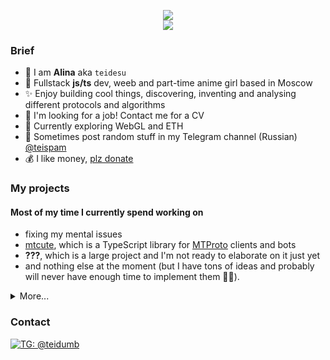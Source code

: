 <p align="center">
<img src="https://github-readme-stats.vercel.app/api?username=teidesu&show_icons=true&title_color=be15dc&icon_color=be15dc" />
<br>
<img src="https://hits.seeyoufarm.com/api/count/incr/badge.svg?url=https%3A%2F%2Fgithub.com%2Fteidesu&count_bg=%23BE15DC&title_bg=%23555555&icon=&icon_color=%23E7E7E7&title=page%20views&edge_flat=false"/>
</p>

### Brief
- 🌸 I am **Alina** aka `teidesu`
- 🎀 Fullstack **js/ts** dev, weeb and part-time anime girl based in Moscow
- ✨ Enjoy building cool things, discovering, inventing and analysing different protocols and algorithms
- 🦥 I'm looking for a job! Contact me for a CV
- 🧐 Currently exploring WebGL and ETH
- 🎲 Sometimes post random stuff in my Telegram channel (Russian) [@teispam](//t.me/teispam)
- 💰 I like money, [plz donate](//tei.su/donate)

### My projects
#### Most of my time I currently spend working on
 - fixing my mental issues 
 - [mtcute](//github.com/mtcute/mtcute), which is a TypeScript library for [MTProto](https://core.telegram.org/mtproto) clients and bots
 - **???**, which is a large project and I'm not ready to elaborate on it just yet 
 - and nothing else at the moment (but I have tons of ideas and probably will never have enough time to implement them 🤷‍♀️).

<details>
<summary>More...</summary>

#### I also made these open-source thingies
 - [protoflex](//github.com/teidesu/protoflex), which is a JS tool for parsing and building arbitrary [Protobuf](https://developers.google.com/protocol-buffers) messages.
 - [eager-async-pool](//github.com/teidesu/eager-async-pool), which is a simple to use, fully asynchronous and iterable-based async pool for JavaScript and TypeScript.
 - [zenly-proto](//github.com/teidesu/zenly-proto), which is a collection of reverse-engineered .proto files from Zenly
 - [vk-audio](https://gist.github.com/teidesu/a0ef09d62abf42b6bbf83bb3608a084f), which is a JS script that produces [VK](//vk.com) tokens valid for usage with restricted `audio.*` API methods
 - [ym_recognition](https://gist.github.com/teidesu/1718f1516b497e060db3bb0b8255142c), which is a Python script that (ab)uses Yandex Alice to recognize music (poor man's Shazam)
 - [sourcemap-extractor.js](https://gist.github.com/teidesu/a189d2325a31ccf138617c5c5ef3a937), which is a JS script that loads and extracts original code from JS source maps
 - [tg-stickers-downloader.js](https://gist.github.com/teidesu/0b77f714fb5468a4d1d675c951970a1b), which is a JS script that downloads sticker packs from Telegram using Bot API
 - [bencode.js](https://gist.github.com/teidesu/c36f671ab9bbac5a5d4e62f8cd6bd671), which is a small JS library for bEncode (used in .torrent files)
 - [base32.js](https://gist.github.com/teidesu/9162403a4d32d3adc6234c6db0a2bf81), which is a small JS library for Base32 using NodeJS Buffers
 - [torrent-to-magnet.ts](https://gist.github.com/teidesu/5e23c5f2af0b6b435ccbe47b805e6f82), which is a small JS script/library that converts .torrent files to magnet: links
 - [drklo-emoji-ripper.js](https://gist.github.com/teidesu/d23866ed94d0274e8cd117f00a16b465), which is a utility that can be used to rip emojis from [DrKLO/Telegram](//github.com/DrKLO/Telegram) and generate sprites and data
 - [linked-list.js](https://gist.github.com/teidesu/f059fe968676cb0402a1e7fcc2a5a82e), which is a simple implementation of a linked list in JS
 - [success-race.js](https://gist.github.com/teidesu/d2ebd40aaf3e7aff2a041871081a2c0b), which is a JS function that works just like `Promise.race`, but only resolves once some promise returned _successful_ value

#### As well as some closed-source for private use
 - `alice-tts.js`, which is a script that (ab)uses Yandex SpeechKit through Yandex Alice
 - `create-fcm-token.js`, which is a script for creating valid FCM tokens for Android apps from JS code
 - `fcm.js`, which is a script that connects to Google FCM and receives push messages just like a normal Android device
 - `widevine-js`, which is a library that (not perfectly, but still) decrypts [WideVine](https://en.wikipedia.org/wiki/Widevine)-protected content
 - `obfs.io-deobf.js`, which is a script that deobfuscates (most of) code obfuscated using [obfuscator.io](https://obfuscator.io/)
</details>

### Contact
[![TG: @teidumb](https://img.shields.io/badge/Telegram---?logo=telegram&style=for-the-badge&color=blue)](//t.me/teidumb)
